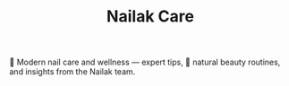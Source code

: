 ﻿---
title: "Nailak Care"
---

💅 Modern nail care and wellness — expert tips, 🌿 natural beauty routines, and insights from the Nailak team.
